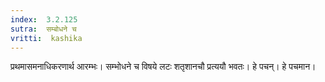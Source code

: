 ```yaml
---
index:  3.2.125
sutra:  सम्बोधने च
vritti:  kashika 
---
```


प्रथमासमनाधिकरणार्थ आरम्भः। सम्भोधने च विषये लटः शतृशानचौ प्रत्ययौ भवतः। हे पचन्। हे पचमान।

